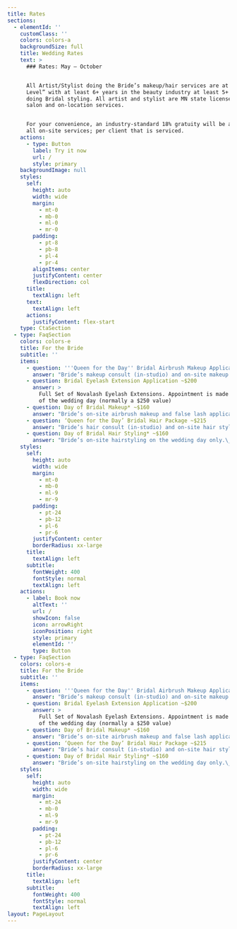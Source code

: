 ```yaml
---
title: Rates
sections:
  - elementId: ''
    customClass: ''
    colors: colors-a
    backgroundSize: full
    title: Wedding Rates
    text: >
      ### Rates: May – October


      All Artist/Stylist doing the Bride’s makeup/hair services are at “Master
      Level” with at least 6+ years in the beauty industry at least 5+ years
      doing Bridal styling. All artist and stylist are MN state licensed for
      salon and on-location services.


      For your convenience, an industry-standard 18% gratuity will be added to
      all on-site services; per client that is serviced.
    actions:
      - type: Button
        label: Try it now
        url: /
        style: primary
    backgroundImage: null
    styles:
      self:
        height: auto
        width: wide
        margin:
          - mt-0
          - mb-0
          - ml-0
          - mr-0
        padding:
          - pt-8
          - pb-8
          - pl-4
          - pr-4
        alignItems: center
        justifyContent: center
        flexDirection: col
      title:
        textAlign: left
      text:
        textAlign: left
      actions:
        justifyContent: flex-start
    type: CtaSection
  - type: FaqSection
    colors: colors-e
    title: For the Bride
    subtitle: ''
    items:
      - question: '''Queen for the Day'' Bridal Airbrush Makeup Application ~$215'
        answer: "Bride’s makeup consult (in-studio) and on-site makeup application on the wedding day.\_*Both the consult and wedding day are full makeup applications with synthetic strip eyelashes and airbrush foundation.*\n"
      - question: Bridal Eyelash Extension Application ~$200
        answer: >
          Full Set of Novalash Eyelash Extensions. Appointment is made the week
          of the wedding day (normally a $250 value)
      - question: Day of Bridal Makeup* ~$160
        answer: "Bride’s on-site airbrush makeup and false lash application on\_the wedding day only.\_*This is offered for the bride who is comfortable with\_**NOT**\_having a makeup consult prior to her wedding day.*\n\n*\\*Studio consultation not included in this packag*e\n"
      - question: ‘Queen for the Day’ Bridal Hair Package ~$215
        answer: "Bride’s hair consult (in-studio) and on-site hair styling on the wedding day.\_*Bridal hair consult includes\_1 hour of styling with the wedding day stylist*\n"
      - question: Day of Bridal Hair Styling* ~$160
        answer: "Bride’s on-site hairstyling on the wedding day only.\_*This is offered for the bride who is comfortable with\_**NOT**\_having a hair consult, prior to her wedding day.*\n\n*\\*Studio consultation not included in this package*\n"
    styles:
      self:
        height: auto
        width: wide
        margin:
          - mt-0
          - mb-0
          - ml-9
          - mr-9
        padding:
          - pt-24
          - pb-12
          - pl-6
          - pr-6
        justifyContent: center
        borderRadius: xx-large
      title:
        textAlign: left
      subtitle:
        fontWeight: 400
        fontStyle: normal
        textAlign: left
    actions:
      - label: Book now
        altText: ''
        url: /
        showIcon: false
        icon: arrowRight
        iconPosition: right
        style: primary
        elementId: ''
        type: Button
  - type: FaqSection
    colors: colors-e
    title: For the Bride
    subtitle: ''
    items:
      - question: '''Queen for the Day'' Bridal Airbrush Makeup Application ~$215'
        answer: "Bride’s makeup consult (in-studio) and on-site makeup application on the wedding day.\_*Both the consult and wedding day are full makeup applications with synthetic strip eyelashes and airbrush foundation.*\n"
      - question: Bridal Eyelash Extension Application ~$200
        answer: >
          Full Set of Novalash Eyelash Extensions. Appointment is made the week
          of the wedding day (normally a $250 value)
      - question: Day of Bridal Makeup* ~$160
        answer: "Bride’s on-site airbrush makeup and false lash application on\_the wedding day only.\_*This is offered for the bride who is comfortable with\_**NOT**\_having a makeup consult prior to her wedding day.*\n\n*\\*Studio consultation not included in this packag*e\n"
      - question: ‘Queen for the Day’ Bridal Hair Package ~$215
        answer: "Bride’s hair consult (in-studio) and on-site hair styling on the wedding day.\_*Bridal hair consult includes\_1 hour of styling with the wedding day stylist*\n"
      - question: Day of Bridal Hair Styling* ~$160
        answer: "Bride’s on-site hairstyling on the wedding day only.\_*This is offered for the bride who is comfortable with\_**NOT**\_having a hair consult, prior to her wedding day.*\n\n*\\*Studio consultation not included in this package*\n"
    styles:
      self:
        height: auto
        width: wide
        margin:
          - mt-24
          - mb-0
          - ml-9
          - mr-9
        padding:
          - pt-24
          - pb-12
          - pl-6
          - pr-6
        justifyContent: center
        borderRadius: xx-large
      title:
        textAlign: left
      subtitle:
        fontWeight: 400
        fontStyle: normal
        textAlign: left
layout: PageLayout
---
```

